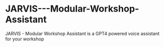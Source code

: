 # JARVIS---Modular-Workshop-Assistant
JARVIS - Modular Workshop Assistant is a GPT4 powered voice assistant for your workshop
